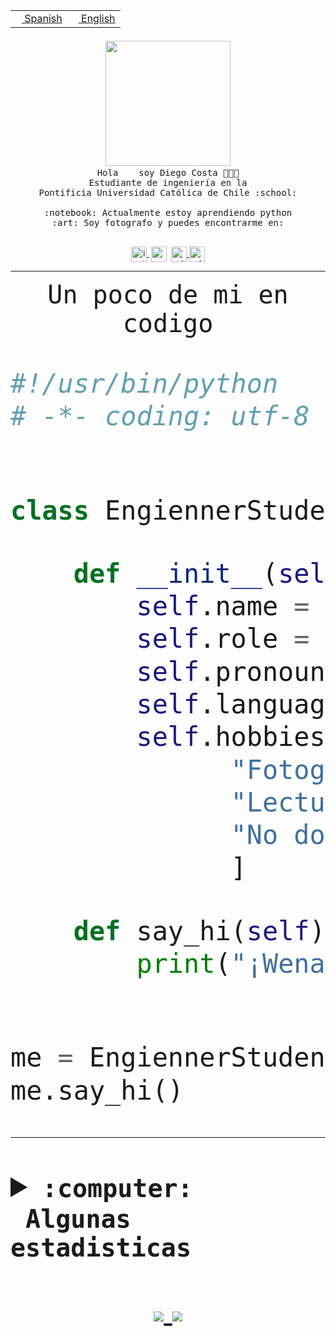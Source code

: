 <table border="0"  align="right">
 <tr><td><a href="README.md"><img src="https://upload.wikimedia.org/wikipedia/commons/thumb/8/89/Bandera_de_Espa%C3%B1a.svg/1200px-Bandera_de_Espa%C3%B1a.svg.png" height="10"> Spanish</a></td>
 <td><a href="README.en.md"><img src="https://upload.wikimedia.org/wikipedia/commons/a/a4/Flag_of_the_United_States.svg" height="10"> English</a></td></tr>
</table><br><br><br>


<p align="center">
  <img src="https://github.com/diegocostares/diegocostares/blob/main/Images/aaa2.gif?raw=true" width="200px">
  <br><samp>
    Hola <img src="https://media.giphy.com/media/hvRJCLFzcasrR4ia7z/giphy.gif" width="16px"> soy Diego Costa 👨🏻‍💻<br>
    Estudiante de ingeniería en la <br>
    Pontificia Universidad Católica de Chile :school:<br>
  <br>
    :notebook: Actualmente estoy aprendiendo python <br>
    :art: Soy fotografo y puedes encontrarme en: <br>
  <br></samp>
  
</p>

<p align="center">
   <a href="https://instagram.com/diegocosta_no" target="blank">
    <img 
    align="center" src="https://cdn.jsdelivr.net/npm/simple-icons@3.0.1/icons/instagram.svg" alt="instagram" height="25px" width="25px" />
  </a>
  <a style="border: 3px solid; color: white;"href="https://t.me/diegocosta_no" target="blank">
  <img
  align="center" alt="Telegram" width="25px" src="https://icons-for-free.com/iconfiles/png/512/Telegram-1324888767380505522.png" />
</a>
<a href="https://api.whatsapp.com/send?phone=56971897835&text=Hola!" target="blank">
  <img
  align="center" alt="wtsp" width="25px" src="https://img.icons8.com/pastel-glyph/2x/whatsapp--v2.png" />
</a>
<a href="https://www.linkedin.com/in/diego-costa-786249213/" target="blank">
  <img
  align="center" alt="wtsp" width="25px" src="https://img.icons8.com/metro/452/linkedin.png" />
</a>

  </a>
</p>

---


<p align="center"><font size="25"><samp>Un poco de mi en codigo</samp></front></p>


```python
#!/usr/bin/python
# -*- coding: utf-8 -*-


class EngiennerStudent:

    def __init__(self):
        self.name = "Diego Costa"
        self.role = "Estudiante"
        self.pronouns = "he/him"
        self.language_spoken = ["es_CL", "en_US"]
        self.hobbies = [
              "Fotografia",
              "Lectura",
              "No dormir",
              ]

    def say_hi(self):
        print("¡Wena mundo!")


me = EngiennerStudent()
me.say_hi()
```
---
<details>
  <summary><b><samp>:computer: &nbsp;Algunas estadisticas</samp></b></summary>
  <br/></p>

<!--START_SECTION:waka-->
![Code Time](http://img.shields.io/badge/Code%20Time-553%20hrs%2023%20mins-blue)

**Soy nocturno 🦉** 

```text
🌞 Mañana     8 commits      ░░░░░░░░░░░░░░░░░░░░░░░░░   2.03% 
🌆 Día        136 commits    ████████░░░░░░░░░░░░░░░░░   34.52% 
🌃 Tarde      132 commits    ████████░░░░░░░░░░░░░░░░░   33.5% 
🌙 Noche      118 commits    ███████░░░░░░░░░░░░░░░░░░   29.95%

```
📅 **Soy más productivo los Miércoles** 

```text
Lunes        37 commits     ██░░░░░░░░░░░░░░░░░░░░░░░   9.39% 
Martes       42 commits     ██░░░░░░░░░░░░░░░░░░░░░░░   10.66% 
Miércoles    132 commits    ████████░░░░░░░░░░░░░░░░░   33.5% 
Jueves       53 commits     ███░░░░░░░░░░░░░░░░░░░░░░   13.45% 
Viernes      17 commits     █░░░░░░░░░░░░░░░░░░░░░░░░   4.31% 
Sábado       55 commits     ███░░░░░░░░░░░░░░░░░░░░░░   13.96% 
Domingo      58 commits     ███░░░░░░░░░░░░░░░░░░░░░░   14.72%

```


📊 **Esta semana me dediqué a** 

```text
🐱‍💻 Proyectos: 
T2                       12 hrs 28 mins      ███████████░░░░░░░░░░░░░░   44.26% 
Unknown Project          5 hrs 6 mins        ████░░░░░░░░░░░░░░░░░░░░░   18.11% 
ControlesBDD             4 hrs               ███░░░░░░░░░░░░░░░░░░░░░░   14.23% 
torneo                   3 hrs 12 mins       ██░░░░░░░░░░░░░░░░░░░░░░░   11.36% 
SHAREGO-G54              1 hr 41 mins        █░░░░░░░░░░░░░░░░░░░░░░░░   6.0%

```


 Last Updated on 09/06/2022 18:28:33 UTC
<!--END_SECTION:waka-->
  
  

 <p align="center"> <img src="https://github-readme-stats.vercel.app/api?username=diegocostares&show_icons=true&theme=ayu-mirage" alt="abhisheknaiidu" /></p>
 
</details>

<p align=center>
  <a href="https://github.com/diegocostares">
    <img src="https://badges.pufler.dev/visits/diegocostares/diegocostares?style=flat-square&color=black&logo=github">
  </a>
  <a href="https://github.com/diegocostares?tab=repositories">
    <img src="https://badges.pufler.dev/repos/diegocostares?style=flat-square&color=black&logo=github">
  </a>
</p>
